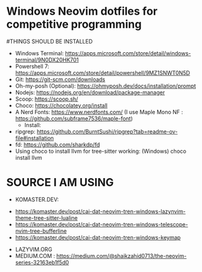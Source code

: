 # Windows Neovim dotfiles for competitive programming

#THINGS SHOULD BE INSTALLED

- Windows Terminal: https://apps.microsoft.com/store/detail/windows-terminal/9N0DX20HK701
- Powershell 7: https://apps.microsoft.com/store/detail/powershell/9MZ1SNWT0N5D
- Git: https://git-scm.com/downloads
- Oh-my-posh (Optional): https://ohmyposh.dev/docs/installation/prompt
- Nodejs: https://nodejs.org/en/download/package-manager
- Scoop: https://scoop.sh/
- Choco: https://chocolatey.org/install
- A Nerd Fonts: https://www.nerdfonts.com/ 
(I use Maple Mono NF : https://github.com/subframe7536/maple-font)
  + Install:
- ripgrep: https://github.com/BurntSushi/ripgrep?tab=readme-ov-file#installation
- fd: https://github.com/sharkdp/fd
- Using choco to install llvm for tree-sitter working: (Windows) choco install llvm

#  SOURCE I AM USING
+ KOMASTER.DEV:
- https://komaster.dev/post/cai-dat-neovim-tren-windows-lazynvim-theme-tree-sitter-lualine
- https://komaster.dev/post/cai-dat-neovim-tren-windows-telescope-nvim-tree-bufferline
- https://komaster.dev/post/cai-dat-neovim-tren-windows-keymap
+ LAZYVIM.ORG
+ MEDIUM.COM : https://medium.com/@shaikzahid0713/the-neovim-series-32163eb1f5d0
